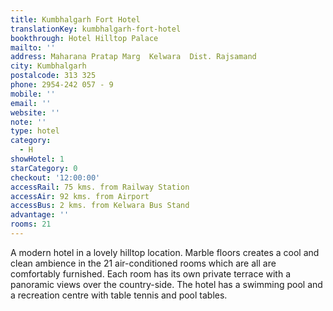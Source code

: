 ```yaml
---
title: Kumbhalgarh Fort Hotel
translationKey: kumbhalgarh-fort-hotel
bookthrough: Hotel Hilltop Palace
mailto: ''
address: Maharana Pratap Marg  Kelwara  Dist. Rajsamand
city: Kumbhalgarh
postalcode: 313 325
phone: 2954-242 057 - 9
mobile: ''
email: ''
website: ''
note: ''
type: hotel
category:
  - H
showHotel: 1
starCategory: 0
checkout: '12:00:00'
accessRail: 75 kms. from Railway Station
accessAir: 92 kms. from Airport
accessBus: 2 kms. from Kelwara Bus Stand
advantage: ''
rooms: 21
---
```

A modern hotel in a lovely hilltop location. Marble floors creates a cool and clean ambience in the 21 air-conditioned rooms which are all are comfortably furnished. Each room has its own private terrace with a panoramic views over the country-side. The hotel has a swimming pool and a recreation centre with table tennis and pool tables.